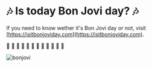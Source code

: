 # :notes: Is today Bon Jovi day? :notes:

If you need to know wether it's Bon Jovi day or not, visit [https://isitbonjoviday.com](https://isitbonjoviday.com).

:star2: :star2: :star2: :star2: :star2: :star2: :star2: :star2: :star2: :star2: :star2: :star2:

![bonjovi](https://cdnvos.lavoz.com.ar/sites/default/files/styles/width_1072/public/nota_periodistica/bon-jovi_1.jpg)
